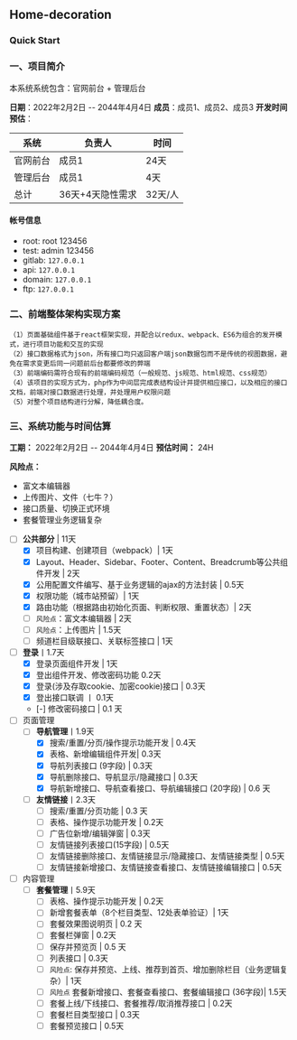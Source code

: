 ## Home-decoration

### Quick Start

### 一、项目简介

本系统系统包含：官网前台 + 管理后台

**日期**：2022年2月2日 -- 2044年4月4日
**成员**：成员1、成员2、成员3
**开发时间预估**：  

|系统|负责人|时间|
|---|---|---|
|官网前台|成员1|24天|
|管理后台|成员1|4天|
|总计|36天+4天隐性需求|32天/人|

#### 帐号信息

* root: root  123456
* test: admin 123456
* gitlab: `127.0.0.1`
* api: `127.0.0.1`
* domain: `127.0.0.1`
* ftp: `127.0.0.1`

### 二、前端整体架构实现方案
	（1）页面基础组件基于react框架实现，并配合以redux、webpack、ES6为组合的发开模式，进行项目功能和交互的实现
	（2）接口数据格式为json，所有接口均只返回客户端json数据包而不是传统的视图数据，避免在需求变更后同一问题前后台都要修改的弊端
	（3）前端编码需符合现有的前端编码规范（一般规范、js规范、html规范、css规范）
	（4）该项目的实现方式为，php作为中间层完成表结构设计并提供相应接口，以及相应的接口文档，前端对接口数据进行处理，并处理用户权限问题
	（5）对整个项目结构进行分解，降低耦合度。


### 三、系统功能与时间估算 

**工期：** 2022年2月2日 -- 2044年4月4日
**预估时间：** 24H

**风险点：**
* 富文本编辑器
* 上传图片、文件（七牛？）
* 接口质量、切换正式环境
* 套餐管理业务逻辑复杂

- [ ] **公共部分** | 11天
  - [x] 项目构建、创建项目（webpack）| 1天
  - [x] Layout、Header、Sidebar、Footer、Content、Breadcrumb等公共组件开发 | 2天
  - [x] 公用配置文件编写、基于业务逻辑的ajax的方法封装 | 0.5天
  - [x] 权限功能（城市站预留）| 1天
  - [x] 路由功能（根据路由初始化页面、判断权限、重置状态）| 2天 
  - [ ] `风险点`：富文本编辑器 | 2天 
  - [ ] `风险点`：上传图片 | 1.5天 
  - [ ] 频道栏目级联接口、关联标签接口 | 1天
- [ ] **登录**丨1.7天
  - [x] 登录页面组件开发 | 1天
  - [x] 登出组件开发、修改密码功能 0.2天
  - [x] 登录(涉及存取cookie、加密cookie)接口 | 0.3天
  - [x] 登出接口联调 丨 0.1天
  - [-] 修改密码接口 | 0.1 天
- [ ] 页面管理
  - [ ] **导航管理**丨1.9天 
    - [x] 搜索/重置/分页/操作提示功能开发 | 0.4天
    - [x] 表格、新增编辑组件开发| 0.3天  
    - [x] 导航列表接口 (9字段) | 0.3天
    - [x] 导航删除接口、导航显示/隐藏接口 | 0.3天
    - [x] 导航新增接口、导航查看接口、导航编辑接口 (20字段) | 0.6 天
  - [ ] **友情链接**丨2.3天
    - [ ] 搜索/重置/分页功能 | 0.3 天
    - [ ] 表格、操作提示功能开发 | 0.2天  
    - [ ] 广告位新增/编辑弹窗 | 0.3天
    - [ ] 友情链接列表接口(15字段) | 0.5天
    - [ ] 友情链接删除接口、友情链接显示/隐藏接口、友情链接类型 | 0.5天
    - [ ] 友情链接新增接口、友情链接查看接口、友情链接编辑接口 | 0.5天
- [ ] 内容管理    
  - [ ] **套餐管理**丨5.9天
    - [ ] 表格、操作提示功能开发 | 0.2天  
    - [ ] 新增套餐表单（8个栏目类型、12处表单验证）| 1天
    - [ ] 套餐效果图说明页 | 0.2 天
    - [ ] 套餐栏弹窗 | 0.2天
    - [ ] 保存并预览页 | 0.5 天
    - [ ] 列表接口 | 0.3天
    - [ ] `风险点`: 保存并预览、上线、推荐到首页、增加删除栏目（业务逻辑复杂）| 1天
    - [ ] `风险点` 套餐新增接口、套餐查看接口、套餐编辑接口 (36字段)| 1.5天
    - [ ] 套餐上线/下线接口、套餐推荐/取消推荐接口 | 0.2天
    - [ ] 套餐栏目类型接口 | 0.3天
    - [ ] 套餐预览接口 | 0.5天   
